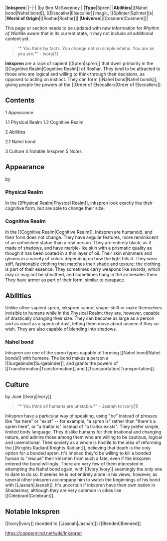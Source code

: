 |**Inkspren**|
|-|-|
|by  Ben McSweeney |
|**Type**|Spren|
|**Abilities**|[[Nahel bond\|Nahel bond]], [[Elsecaller\|Elsecaller]] magic, [[Splinter\|Splinter]]s|
|**World of Origin**|[[Roshar\|Roshar]]|
|**Universe**|[[Cosmere\|Cosmere]]|

This page or section needs to be updated with new information for *Rhythm of War*!Be aware that in its current state, it may not include all additional content yet.

>“* You think by facts. You change not on simple whims. You are as you are.*”
\- Ivory[1]


**Inkspren** are a race of sapient [[Spren\|spren]] that dwell primarily in the [[Cognitive Realm\|Cognitive Realm]] of Roshar.
They tend to be attracted to those who are logical and willing to think through their decisions, as opposed to acting on instinct. They can form [[Nahel bond\|Nahel bonds]], giving people the powers of the [[Order of Elsecallers\|Order of Elsecallers]].

## Contents

1 Appearance

1.1 Physical Realm
1.2 Cognitive Realm


2 Abilities

2.1 Nahel bond


3 Culture
4 Notable Inkspren
5 Notes


## Appearance
 by 
### Physical Realm
In the [[Physical Realm\|Physical Realm]], inkspren look exactly like their cognitive form, but are able to change their size.

### Cognitive Realm
In the [[Cognitive Realm\|Cognitive Realm]], Inkspren are humanoid, and their form does not change. They have angular features, more reminiscent of an unfinished statue than a real person. They are entirely black, as if made of shadows, and have marble-like skin with a prismatic quality as though it has been coated in a thin layer of oil. Their skin shimmers and gleams in a variety of colors depending on how the light hits it.
They wear stiff, fashionable clothing that matches their shade and texture; the clothing is part of their essence. They sometimes carry weapons like swords, which may or may not be sheathed, and sometimes hang in the air besides them. They have armor as part of their form, similar to carapace.

## Abilities
Unlike other sapient spren, inkspren cannot shape-shift or make themselves invisible to humans while in the Physical Realm; they are, however, capable of drastically changing their size. They can become as large as a person and as small as a speck of dust, letting them move about unseen if they so wish. They are also capable of blending into shadows.

### Nahel bond
Inkspren are one of the spren types capable of forming [[Nahel bond\|Nahel bonds]] with humans. The bond makes a person a [[Surgebinder\|Surgebinder]], and grants the powers of [[Transformation\|Transformation]] and [[Transportation\|Transportation]].

## Culture
 by  Jove  [[Ivory\|Ivory]]
>“* You think all humans are unstable.*”
\- Jasnah to Ivory[1]


Inkspren have a particular way of speaking, using "be" instead of phrases like "be here" or "exist" -- for example, "a spren is" rather than "there's a spren here", or "a traitor is" instead of "a traitor exists". They prefer simple, limited body language.
They dislike humans for their irrational and changing nature, and admire those among them who are willing to be cautious, logical and unemotional. Their society as a whole is hostile to the idea of reforming the [[Knights Radiant\|Knights Radiant]], believing that death is the only option for a bonded spren. It's implied they'd be willing to kill a bonded human to "rescue" their kinsmen from such a fate, even if the inkspren entered the bond willingly. There are very few of them interested in attempting the Nahel bond again, with [[Ivory\|Ivory]] seemingly the only one to dare to do so. It seems he is not entirely alone in his views, however, as several other inkspren accompany him to watch the beginnings of his bond with [[Jasnah\|Jasnah]].
It's uncertain if inkspren have their own nation in Shadesmar, although they are very common in cities like [[Celebrant\|Celebrant]].

## Notable Inkspren
[[Ivory\|Ivory]] (bonded to [[Jasnah\|Jasnah]])
[[Blended\|Blended]]


https://coppermind.net/wiki/Inkspren